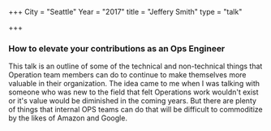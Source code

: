 +++
City = "Seattle"
Year = "2017"
title = "Jeffery Smith"
type = "talk"

+++


<div class="span-15  ">
  <div class="span-15  last ">
  <h3>
  How to elevate your contributions as an Ops Engineer
</h3>


This talk is an outline of some of the technical and non-technical things that Operation team members can do to continue to make themselves more valuable in their organization. The idea came to me when I was talking with someone who was new to the field that felt Operations work wouldn't exist or it's value would be diminished in the coming years. But there are plenty of things that internal OPS teams can do that will be difficult to commoditize by the likes of Amazon and Google.
  </div>
</div>
